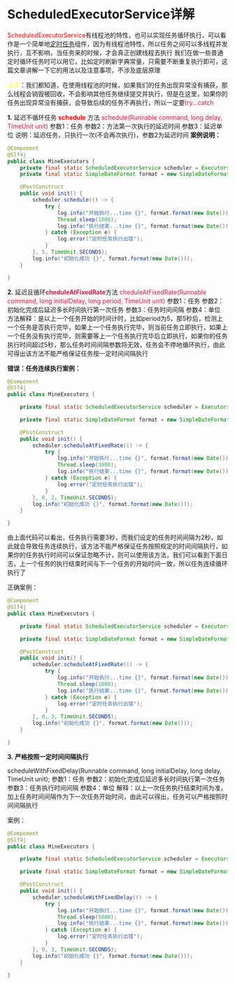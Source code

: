 # ScheduledExecutorService详解

<span style="color:red">ScheduledExecutorService</span>有线程池的特性，也可以实现任务循环执行，可以看作是一个简单地[定时任务](https://so.csdn.net/so/search?q=%E5%AE%9A%E6%97%B6%E4%BB%BB%E5%8A%A1&spm=1001.2101.3001.7020)组件，因为有线程池特性，所以任务之间可以多线程并发执行，互不影响，当任务来的时候，才会真正创建线程去执行
我们在做一些普通定时循环任务时可以用它，比如定时刷新字典常量，只需要不断重复执行即可，这篇文章讲解一下它的用法以及注意事项，不涉及底层原理

<span style="color:#f8f840">注意</span>：我们都知道，在使用线程池的时候，如果我们的任务出现异常没有捕获，那么线程会销毁被回收，不会影响其他任务继续提交并执行，但是在这里，如果你的任务出现异常没有捕获，会导致后续的任务不再执行，所以一定要<span style="background:#f9f2f4;color:#c7254e">try...catch</span>

**1.** 延迟不循环任务 <span style="color:red"> **schedule**</span> 方法
 <span style="background:#f9f2f4;color:#c7254e"> schedule(Runnable command, long delay, TimeUnit unit)</span>
    参数1：任务
    参数2：方法第一次执行的延迟时间
    参数3：延迟单位
    说明：延迟任务，只执行一次(不会再次执行)，参数2为延迟时间
    **案例说明：**
    


```java
@Component
@Slf4j
public class MineExecutors {
    private final static ScheduledExecutorService scheduler = Executors.newScheduledThreadPool(5);
    private final static SimpleDateFormat format = new SimpleDateFormat("yyyy-MM-dd HH:mm:sss");

    @PostConstruct
    public void init() {
        scheduler.schedule(() -> {
            try {
                log.info("开始执行...time {}", format.format(new Date()));
                Thread.sleep(1000);
                log.info("执行结束...time {}", format.format(new Date()));
            } catch (Exception e) {
                log.error("定时任务执行出错");
            }
        }, 5, TimeUnit.SECONDS);
		log.info("初始化成功 {}", format.format(new Date()));
    }

}
```

**2.** 延迟且循环<span style="background:#f9f2f4;color:#c7254e">**cheduleAtFixedRate**</span>方法
    <span style="background:#f9f2f4;color:#c7254e">cheduleAtFixedRate(Runnable command, long initialDelay, long period, 	TimeUnit unit)</span>
    参数1：任务
    参数2：初始化完成后延迟多长时间执行第一次任务
    参数3：任务时间间隔
    参数4：单位
    方法解释：是以上一个任务开始的时间计时，比如period为5，那5秒后，检测上一个任务是否执行完毕，如果上一个任务执行完毕，则当前任务立即执行，如果上一个任务没有执行完毕，则需要等上一个任务执行完毕后立即执行，如果你的任务执行时间超过5秒，那么任务时间间隔参数将无效，任务会不停地循环执行，由此可得出该方法不能严格保证任务按一定时间间隔执行

  **错误：任务连续执行案例：**

```java
@Component
@Slf4j
public class MineExecutors {

    private final static ScheduledExecutorService scheduler = Executors.newScheduledThreadPool(5);

    private final static SimpleDateFormat format = new SimpleDateFormat("yyyy-MM-dd HH:mm:ss");

    @PostConstruct
    public void init() {
        scheduler.scheduleAtFixedRate(() -> {
            try {
                log.info("开始执行...time {}", format.format(new Date()));
                Thread.sleep(3000);
                log.info("执行结束...time {}", format.format(new Date()));
            } catch (Exception e) {
                log.error("定时任务执行出错");
            }
        }, 0, 2, TimeUnit.SECONDS);
        log.info("初始化成功 {}", format.format(new Date()));
    }

}
```

由上面代码可以看出，任务执行需要3秒，而我们设定的任务时间间隔为2秒，如此就会导致任务连续执行，该方法不能严格保证任务按照规定的时间间隔执行，如果你的任务执行时间可以保证忽略不计，则可以使用该方法，我们可以看到下面日志，上一个任务的执行结束时间与下一个任务的开始时间一致，所以任务连续循环执行了

正确案例：

```java
@Component
@Slf4j
public class MineExecutors {

    private final static ScheduledExecutorService scheduler = Executors.newScheduledThreadPool(5);

    private final static SimpleDateFormat format = new SimpleDateFormat("yyyy-MM-dd HH:mm:ss");

    @PostConstruct
    public void init() {
        scheduler.scheduleAtFixedRate(() -> {
            try {
                log.info("开始执行...time {}", format.format(new Date()));
                Thread.sleep(1000);
                log.info("执行结束...time {}", format.format(new Date()));
            } catch (Exception e) {
                log.error("定时任务执行出错");
            }
        }, 0, 3, TimeUnit.SECONDS);
        log.info("初始化成功 {}", format.format(new Date()));
    }

}
```
**3.** **严格按照一定时间间隔执行**

scheduleWithFixedDelay(Runnable command, long initialDelay, long delay, TimeUnit unit);
参数1：任务
参数2：初始化完成后延迟多长时间执行第一次任务
参数3：任务执行时间间隔
参数4：单位
解释：以上一次任务执行结束时间为准，加上任务时间间隔作为下一次任务开始时间，由此可以得出，任务可以严格按照时间间隔执行

案例：

```java
@Component
@Slf4j
public class MineExecutors {

    private final static ScheduledExecutorService scheduler = Executors.newScheduledThreadPool(5);

    private final static SimpleDateFormat format = new SimpleDateFormat("yyyy-MM-dd HH:mm:ss");

    @PostConstruct
    public void init() {
        scheduler.scheduleWithFixedDelay(() -> {
            try {
                log.info("开始执行...time {}", format.format(new Date()));
                Thread.sleep(5000);
                log.info("执行结束...time {}", format.format(new Date()));
            } catch (Exception e) {
                log.error("定时任务执行出错");
            }
        }, 0, 3, TimeUnit.SECONDS);
        log.info("初始化成功 {}", format.format(new Date()));
    }

}
```


